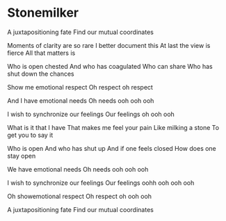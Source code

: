 # Stonemilker

A juxtapositioning fate
Find our mutual coordinates

Moments of clarity are so rare
I better document this
At last the view is fierce
All that matters is

Who is open chested
And who has coagulated
Who can share
Who has shut down the chances

Show me emotional respect
Oh respect oh respect

And I have emotional needs
Oh needs ooh ooh ooh

I wish to synchronize our feelings
Our feelings oh ooh ooh

What is it that I have
That makes me feel your pain
Like milking a stone
To get you to say it

Who is open
And who has shut up
And if one feels closed
How does one stay open

We have emotional needs
Oh needs ooh ooh ooh

I wish to synchronize our feelings
Our feelings oohh ooh ooh ooh 

Oh showemotional respect
Oh respect oh ooh ooh

A juxtapositioning fate
Find our mutual coordinates
